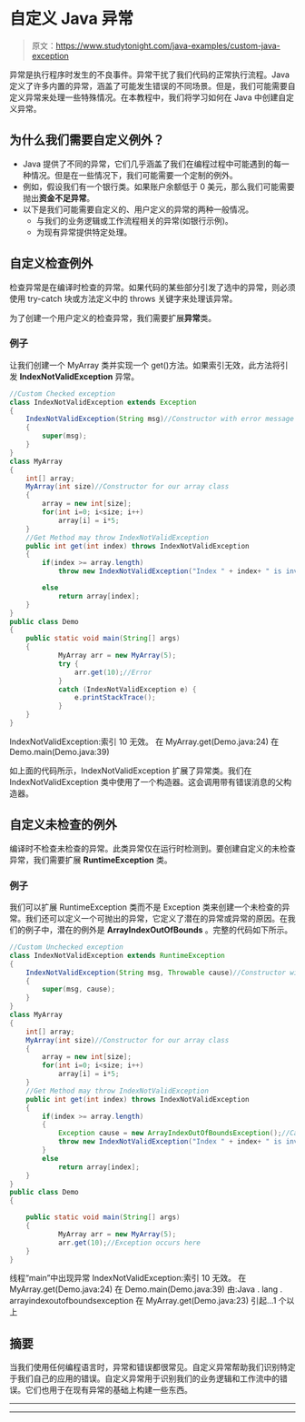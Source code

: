 # 自定义 Java 异常

> 原文：<https://www.studytonight.com/java-examples/custom-java-exception>

异常是执行程序时发生的不良事件。异常干扰了我们代码的正常执行流程。Java 定义了许多内置的异常，涵盖了可能发生错误的不同场景。但是，我们可能需要自定义异常来处理一些特殊情况。在本教程中，我们将学习如何在 Java 中创建自定义异常。

## 为什么我们需要自定义例外？

*   Java 提供了不同的异常，它们几乎涵盖了我们在编程过程中可能遇到的每一种情况。但是在一些情况下，我们可能需要一个定制的例外。
*   例如，假设我们有一个银行类。如果账户余额低于 0 美元，那么我们可能需要抛出**资金不足异常**。
*   以下是我们可能需要自定义的、用户定义的异常的两种一般情况。
    *   与我们的业务逻辑或工作流程相关的异常(如银行示例)。
    *   为现有异常提供特定处理。

## 自定义检查例外

检查异常是在编译时检查的异常。如果代码的某些部分引发了选中的异常，则必须使用 try-catch 块或方法定义中的 throws 关键字来处理该异常。

为了创建一个用户定义的检查异常，我们需要扩展**异常**类。

### 例子

让我们创建一个 MyArray 类并实现一个 get()方法。如果索引无效，此方法将引发 **IndexNotValidException** 异常。

```java
//Custom Checked exception
class IndexNotValidException extends Exception
{
	IndexNotValidException(String msg)//Constructor with error message
	{
		super(msg);
	}
}	
class MyArray
{
	int[] array;
	MyArray(int size)//Constructor for our array class
	{
		array = new int[size];
		for(int i=0; i<size; i++)
			array[i] = i*5;
	}	
	//Get Method may throw IndexNotValidException
	public int get(int index) throws IndexNotValidException
	{
		if(index >= array.length)
			throw new IndexNotValidException("Index " + index+ " is invalid.");//Throwing the exception

		else
			return array[index];
	}
}
public class Demo
{	
	public static void main(String[] args)
	{
			MyArray arr = new MyArray(5);
			try {
				arr.get(10);//Error
			} 
			catch (IndexNotValidException e) {
				e.printStackTrace();
			}
	}
}
```

IndexNotValidException:索引 10 无效。
在 MyArray.get(Demo.java:24)
在 Demo.main(Demo.java:39)

如上面的代码所示，IndexNotValidException 扩展了异常类。我们在 IndexNotValidException 类中使用了一个构造器。这会调用带有错误消息的父构造器。

## 自定义未检查的例外

编译时不检查未检查的异常。此类异常仅在运行时检测到。要创建自定义的未检查异常，我们需要扩展 **RuntimeException** 类。

### 例子

我们可以扩展 RuntimeException 类而不是 Exception 类来创建一个未检查的异常。我们还可以定义一个可抛出的异常，它定义了潜在的异常或异常的原因。在我们的例子中，潜在的例外是 **ArrayIndexOutOfBounds** 。完整的代码如下所示。

```java
//Custom Unchecked exception
class IndexNotValidException extends RuntimeException
{
	IndexNotValidException(String msg, Throwable cause)//Constructor with error message and cause 
	{
		super(msg, cause);
	}
}	
class MyArray
{
	int[] array;
	MyArray(int size)//Constructor for our array class
	{
		array = new int[size];
		for(int i=0; i<size; i++)
			array[i] = i*5;
	}	
	//Get Method may throw IndexNotValidException
	public int get(int index) throws IndexNotValidException
	{
		if(index >= array.length)
		{
			Exception cause = new ArrayIndexOutOfBoundsException();//Cause of our exception
			throw new IndexNotValidException("Index " + index+ " is invalid.", cause);//Throwing the exception
		}			
		else
			return array[index];
	}
}
public class Demo
{

	public static void main(String[] args)
	{
			MyArray arr = new MyArray(5);
			arr.get(10);//Exception occurs here
	}
}
```

线程“main”中出现异常 IndexNotValidException:索引 10 无效。
在 MyArray.get(Demo.java:24)
在 Demo.main(Demo.java:39)
由:Java . lang . arrayindexoutofboundsexception
在 MyArray.get(Demo.java:23)
引起...1 个以上

## 摘要

当我们使用任何编程语言时，异常和错误都很常见。自定义异常帮助我们识别特定于我们自己的应用的错误。自定义异常用于识别我们的业务逻辑和工作流中的错误。它们也用于在现有异常的基础上构建一些东西。

* * *

* * *